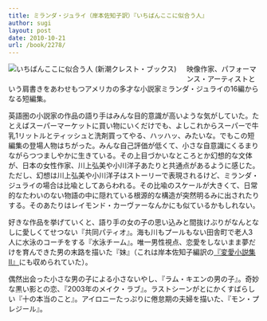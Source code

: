 ```yaml
---
title: ミランダ・ジュライ（岸本佐知子訳）『いちばんここに似合う人』
author: sugi
layout: post
date: 2010-10-21
url: /book/2278/
---
```

<a href="http://www.amazon.co.jp/exec/obidos/ASIN/4105900854/chezsugi-22/ref=nosim/" name="amazletlink" target="_blank"><img src="http://i0.wp.com/ecx.images-amazon.com/images/I/41%2BEYaQ-ULL._SL160_.jpg?w=660" alt="いちばんここに似合う人 (新潮クレスト・ブックス)"  class="alignleft" style="float: left; margin: 0 20px 20px 0;" data-recalc-dims="1" /></a>

映像作家、パフォーマンス・アーティストという肩書きをあわせもつアメリカの多才な小説家ミランダ・ジュライの16編からなる短編集。

英語圏の小説家の作品の語り手はみんな目的意識が高いような気がしていた。たとえばスーパーマーケットに買い物にいくだけでも、よしこれからスーパーで牛乳1リットルとティッシュと洗剤買ってやる、ハッハッ、みたいな。でもこの短編集の登場人物はちがった。みんな自己評価が低くて、小さな自意識にくるまりながらつつましやかに生きている。その上目づかいなところとか幻想的な文体が、日本の女性作家、川上弘美や小川洋子あたりと共通点があるように感じた。ただし、幻想は川上弘美や小川洋子はストーリーで表現されるけど、ミランダ・ジュライの場合は比喩としてあらわれる。その比喩のスケールが大きくて、日常的なたわいのない物語の中に隠れている根源的な構造が突然明るみに出されたりする。そのあたりはレイモンド・カーヴァーなんかにも似ているかもしれない。

好きな作品を挙げていくと、語り手の女の子の思い込みと間抜けぶりがなんとなしに愛しくてせつない『共同パティオ』。海も川もプールもない田舎町で老人3人に水泳のコーチをする『水泳チーム』。唯一男性視点、恋愛をしないまま夢だけを育んできた男の末路を描いた『妹』（これは岸本佐知子編訳の[『変愛小説集 II』][1]にも収められていた）。

偶然出会った小さな男の子による小さないやし、『ラム・キエンの男の子』。奇妙な黒い影との恋、『2003年のメイク・ラブ』。ラストシーンがとにかくすばらしい『十の本当のこと』。アイロニーたっぷりに倦怠期の夫婦を描いた、『モン・プレジール』。


 [1]: http://asharpminor.com/book/20100827.html